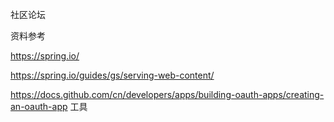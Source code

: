社区论坛

资料参考

https://spring.io/

https://spring.io/guides/gs/serving-web-content/

https://docs.github.com/cn/developers/apps/building-oauth-apps/creating-an-oauth-app
工具